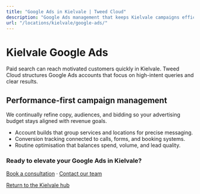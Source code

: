 ```yaml
---
title: "Google Ads in Kielvale | Tweed Cloud"
description: "Google Ads management that keeps Kielvale campaigns efficient and measurable."
url: "/locations/kielvale/google-ads/"
---
```


# Kielvale Google Ads

Paid search can reach motivated customers quickly in Kielvale. Tweed Cloud structures Google Ads accounts that focus on high-intent queries and clear results.

## Performance-first campaign management

We continually refine copy, audiences, and bidding so your advertising budget stays aligned with revenue goals.

- Account builds that group services and locations for precise messaging.
- Conversion tracking connected to calls, forms, and booking systems.
- Routine optimisation that balances spend, volume, and lead quality.

### Ready to elevate your Google Ads in Kielvale?

[Book a consultation](/consultation/) · [Contact our team](/contact/)

[Return to the Kielvale hub](/locations/kielvale/)
